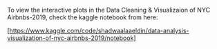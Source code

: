 To view the interactive plots in the Data Cleaning & Visualizaion of NYC Airbnbs-2019, check the kaggle notebook from here:

[https://www.kaggle.com/code/shadwaalaaeldin/data-analysis-visualization-of-nyc-airbnbs-2019/notebook]
